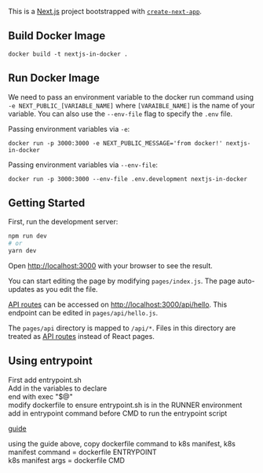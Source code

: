 This is a [Next.js](https://nextjs.org/) project bootstrapped with [`create-next-app`](https://github.com/vercel/next.js/tree/canary/packages/create-next-app).

## Build Docker Image

```
docker build -t nextjs-in-docker .
```

## Run Docker Image

We need to pass an environment variable to the docker run command using `-e NEXT_PUBLIC_[VARIABLE_NAME]` where `[VARAIBLE_NAME]` is the name of your variable. You can also use the `--env-file` flag to specify the `.env` file.

Passing environment variables via `-e`:

```
docker run -p 3000:3000 -e NEXT_PUBLIC_MESSAGE='from docker!' nextjs-in-docker
```

Passing environment variables via `--env-file`:

```
docker run -p 3000:3000 --env-file .env.development nextjs-in-docker
```

## Getting Started

First, run the development server:

```bash
npm run dev
# or
yarn dev
```

Open [http://localhost:3000](http://localhost:3000) with your browser to see the result.

You can start editing the page by modifying `pages/index.js`. The page auto-updates as you edit the file.

[API routes](https://nextjs.org/docs/api-routes/introduction) can be accessed on [http://localhost:3000/api/hello](http://localhost:3000/api/hello). This endpoint can be edited in `pages/api/hello.js`.

The `pages/api` directory is mapped to `/api/*`. Files in this directory are treated as [API routes](https://nextjs.org/docs/api-routes/introduction) instead of React pages.

## Using entrypoint

First add entrypoint.sh  
Add in the variables to declare  
end with exec "$@"  
modify dockerfile to ensure entrypoint.sh is in the RUNNER environment  
add in entrypoint command before CMD to run the entrypoint script  

[guide](https://wangwei1237.github.io/Kubernetes-in-Action-Second-Edition/docs/Setting_the_command_arguments_and_environment_variables.html)  

using the guide above, copy dockerfile command to k8s manifest, 
k8s manifest command = dockerfile ENTRYPOINT   
k8s manifest args = dockerfile CMD  


